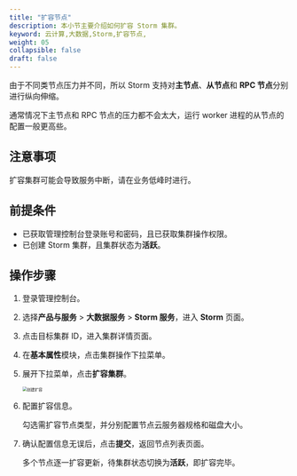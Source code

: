 ```yaml
---
title: "扩容节点"
description: 本小节主要介绍如何扩容 Storm 集群。 
keyword: 云计算,大数据,Storm,扩容节点,
weight: 05
collapsible: false
draft: false
---
```


由于不同类节点压力并不同，所以 Storm 支持对**主节点**、**从节点**和 **RPC 节点**分别进行纵向伸缩。

通常情况下主节点和 RPC 节点的压力都不会太大，运行 worker 进程的从节点的配置一般更高些。

## 注意事项

扩容集群可能会导致服务中断，请在业务低峰时进行。

## 前提条件

- 已获取管理控制台登录账号和密码，且已获取集群操作权限。
- 已创建 Storm 集群，且集群状态为**活跃**。

## 操作步骤

1. 登录管理控制台。
2. 选择**产品与服务** > **大数据服务** > **Storm 服务**，进入 **Storm** 页面。
3. 点击目标集群 ID，进入集群详情页面。
4. 在**基本属性**模块，点击集群操作下拉菜单。
5. 展开下拉菜单，点击**扩容集群**。
   
   <img src="../../../_images/resize_storm.png" alt="创建扩容" style="zoom:50%;" />

6. 配置扩容信息。

   勾选需扩容节点类型，并分别配置节点云服务器规格和磁盘大小。

7. 确认配置信息无误后，点击**提交**，返回节点列表页面。

   多个节点逐一扩容更新，待集群状态切换为**活跃**，即扩容完毕。
